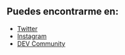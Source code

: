 ## Puedes encontrarme en:
 - [Twitter](https://twitter.com/akachrosto)
 - [Instagram](https://instagram.com/akachrosto)
 - [DEV Community](https://dev.to/chrosto)
